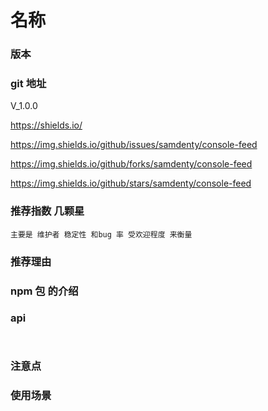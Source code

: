 # 名称

### 版本

### git 地址

V_1.0.0

https://shields.io/

https://img.shields.io/github/issues/samdenty/console-feed

https://img.shields.io/github/forks/samdenty/console-feed

https://img.shields.io/github/stars/samdenty/console-feed

### 推荐指数 几颗星

    主要是 维护者 稳定性 和bug 率 受欢迎程度 来衡量

### 推荐理由

### npm 包 的介绍

### api

```code


```

### 注意点

### 使用场景
